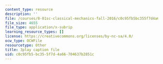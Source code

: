 ```yaml
---
content_type: resource
description: ''
file: /courses/8-01sc-classical-mechanics-fall-2016/c0c95fb5bc355f7d4a66704637b2851c_qmCbc9dbwXU.srt
file_size: 4655
file_type: application/x-subrip
learning_resource_types: []
license: https://creativecommons.org/licenses/by-nc-sa/4.0/
ocw_type: OCWFile
resourcetype: Other
title: 3play caption file
uid: c0c95fb5-bc35-5f7d-4a66-704637b2851c
---
```

